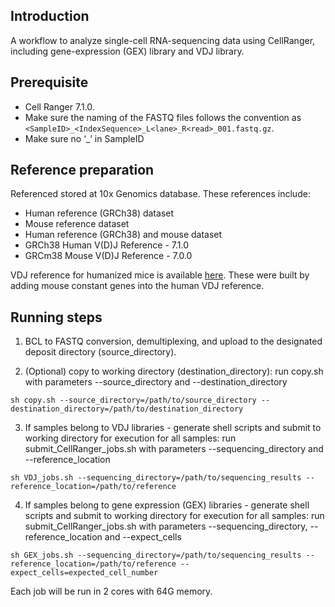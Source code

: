 ## Introduction

A workflow to analyze single-cell RNA-sequencing data using CellRanger, including gene-expression (GEX) library and VDJ library. 

## Prerequisite

* Cell Ranger 7.1.0.
* Make sure the naming of the FASTQ files follows the convention as 
  `<SampleID>_<IndexSequence>_L<lane>_R<read>_001.fastq.gz`.
* Make sure no ‘_’ in SampleID

## Reference preparation

Referenced stored at 10x Genomics database. These references include:
* Human reference (GRCh38) dataset
* Mouse reference dataset
* Human reference (GRCh38) and mouse dataset
* GRCh38 Human V(D)J Reference - 7.1.0
* GRCm38 Mouse V(D)J Reference - 7.0.0

VDJ reference for humanized mice is available [here](humanized_vdj_ref). These were built by adding mouse constant genes into the human VDJ reference.

## Running steps

1. BCL to FASTQ conversion, demultiplexing, and upload to the designated deposit directory (source_directory).

2. (Optional) copy to working directory (destination_directory): run copy.sh with parameters --source_directory and --destination_directory

```sh copy.sh --source_directory=/path/to/source_directory --destination_directory=/path/to/destination_directory```

3. If samples belong to VDJ libraries - generate shell scripts and submit to working directory for execution for all samples: run submit_CellRanger_jobs.sh with parameters --sequencing_directory and --reference_location

```sh VDJ_jobs.sh --sequencing_directory=/path/to/sequencing_results --reference_location=/path/to/reference```

4. If samples belong to gene expression (GEX) libraries - generate shell scripts and submit to working directory for execution for all samples: run submit_CellRanger_jobs.sh with parameters --sequencing_directory, --reference_location and --expect_cells

```sh GEX_jobs.sh --sequencing_directory=/path/to/sequencing_results --reference_location=/path/to/reference --expect_cells=expected_cell_number```

Each job will be run in 2 cores with 64G memory.
